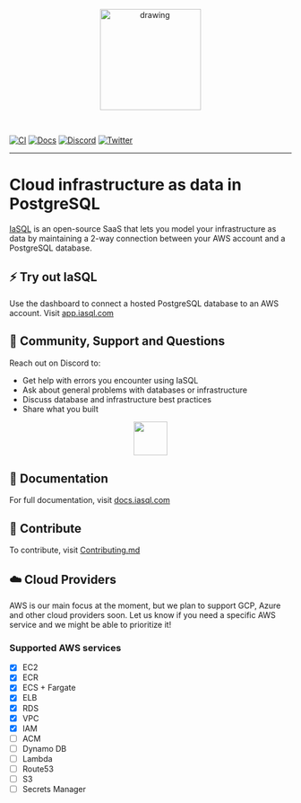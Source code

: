 <p align="center">
  <a href="https://iasql.com">
    <img src="https://iasql.com/lib_TQbMwqDvYvWhOqVJ/6px14ozk177bpjqk.png" alt="drawing" width="180"/>
  </a>
</p>

&nbsp;

[![CI](https://github.com/iasql/iasql-engine/workflows/CI/badge.svg)](https://github.com/iasql/iasql-engine/actions?query=workflow%3ACI)
[![Docs](https://img.shields.io/badge/docs-docusaurus-blue)](https://docs.iasql.com)
[![Discord](https://img.shields.io/badge/discord-iasql-purple)](https://discord.com/invite/machGGczea)
[![Twitter](https://img.shields.io/badge/twitter-iasql-9cf)](https://www.twitter.com/iasql)

---

# Cloud infrastructure as data in PostgreSQL

[IaSQL](https://iasql.com) is an open-source SaaS that lets you model your infrastructure as data by maintaining a 2-way connection between your AWS account and a PostgreSQL database.

## ⚡️ Try out IaSQL

Use the dashboard to connect a hosted PostgreSQL database to an AWS account. Visit [app.iasql.com](https://app.iasql.com)

## 💬 Community, Support and Questions

Reach out on Discord to:
- Get help with errors you encounter using IaSQL
- Ask about general problems with databases or infrastructure
- Discuss database and infrastructure best practices
- Share what you built

<p align="center">
  <a href="https://discord.com/invite/machGGczea">
    <img src="https://discord.com/assets/ff41b628a47ef3141164bfedb04fb220.png" height="60px" />
  </a>
</p>

## 📄 Documentation

For full documentation, visit [docs.iasql.com](https://docs.iasql.com)

## 🚀 Contribute

To contribute, visit [Contributing.md](https://github.com/iasql/iasql-engine/blob/main/CONTRIBUTING.md)

## ☁️ Cloud Providers

AWS is our main focus at the moment, but we plan to support GCP, Azure and other cloud providers soon. Let us know if you need a specific AWS service and we might be able to prioritize it!

###  Supported AWS services

- [x] EC2
- [x] ECR
- [x] ECS + Fargate
- [x] ELB
- [x] RDS
- [x] VPC
- [x] IAM
- [ ] ACM
- [ ] Dynamo DB
- [ ] Lambda
- [ ] Route53
- [ ] S3
- [ ] Secrets Manager